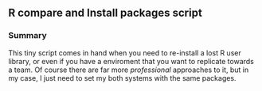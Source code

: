 ## R compare and Install packages script

### Summary

This tiny script comes in hand when you need to re-install a lost R user library, or even if you have a enviroment that you want to replicate towards a team. Of course there are far more *professional* approaches to it, but in my case, I just need to set my both systems with the same packages. 
